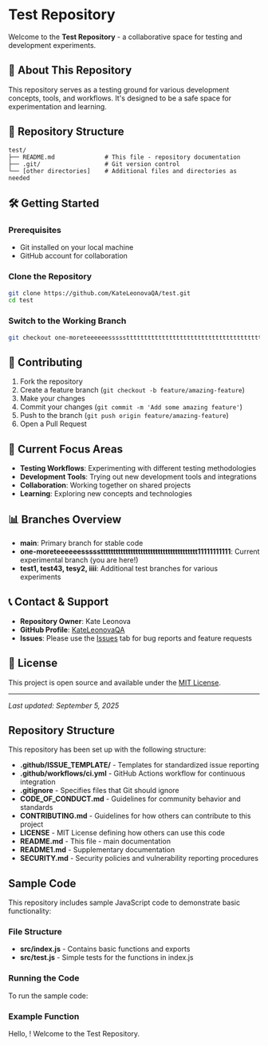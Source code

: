 # Test Repository

Welcome to the **Test Repository** - a collaborative space for testing and development experiments.

## 🚀 About This Repository

This repository serves as a testing ground for various development concepts, tools, and workflows. It's designed to be a safe space for experimentation and learning.

## 📁 Repository Structure

```
test/
├── README.md              # This file - repository documentation
├── .git/                  # Git version control
└── [other directories]    # Additional files and directories as needed
```

## 🛠️ Getting Started

### Prerequisites
- Git installed on your local machine
- GitHub account for collaboration

### Clone the Repository
```bash
git clone https://github.com/KateLeonovaQA/test.git
cd test
```

### Switch to the Working Branch
```bash
git checkout one-moreteeeeeesssssttttttttttttttttttttttttttttttttttttttt11111111111
```

## 🤝 Contributing

1. Fork the repository
2. Create a feature branch (`git checkout -b feature/amazing-feature`)
3. Make your changes
4. Commit your changes (`git commit -m 'Add some amazing feature'`)
5. Push to the branch (`git push origin feature/amazing-feature`)
6. Open a Pull Request

## 🎯 Current Focus Areas

- **Testing Workflows**: Experimenting with different testing methodologies
- **Development Tools**: Trying out new development tools and integrations
- **Collaboration**: Working together on shared projects
- **Learning**: Exploring new concepts and technologies

## 📊 Branches Overview

- **main**: Primary branch for stable code
- **one-moreteeeeeesssssttttttttttttttttttttttttttttttttttttttt11111111111**: Current experimental branch (you are here!)
- **test1, test43, tesy2, iiii**: Additional test branches for various experiments

## 📞 Contact & Support

- **Repository Owner**: Kate Leonova
- **GitHub Profile**: [KateLeonovaQA](https://github.com/KateLeonovaQA)
- **Issues**: Please use the [Issues](https://github.com/KateLeonovaQA/test/issues) tab for bug reports and feature requests

## 📝 License

This project is open source and available under the [MIT License](LICENSE).

---

*Last updated: September 5, 2025*
## Repository Structure

This repository has been set up with the following structure:

- **.github/ISSUE_TEMPLATE/** - Templates for standardized issue reporting
- **.github/workflows/ci.yml** - GitHub Actions workflow for continuous integration
- **.gitignore** - Specifies files that Git should ignore
- **CODE_OF_CONDUCT.md** - Guidelines for community behavior and standards
- **CONTRIBUTING.md** - Guidelines for how others can contribute to this project
- **LICENSE** - MIT License defining how others can use this code
- **README.md** - This file - main documentation
- **README1.md** - Supplementary documentation
- **SECURITY.md** - Security policies and vulnerability reporting procedures


## Sample Code

This repository includes sample JavaScript code to demonstrate basic functionality:

### File Structure

- **src/index.js** - Contains basic functions and exports
- **src/test.js** - Simple tests for the functions in index.js

### Running the Code

To run the sample code:



### Example Function

Hello, ! Welcome to the Test Repository.

